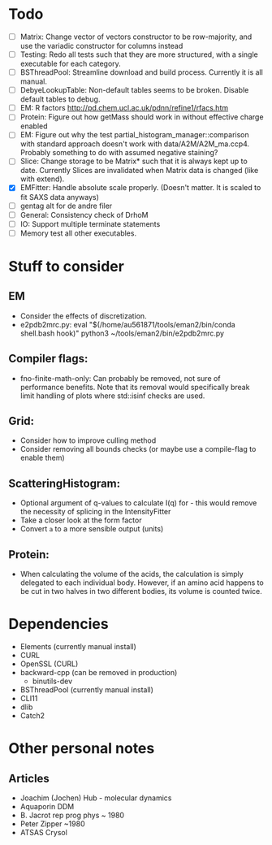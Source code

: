# Todo
 * [ ]  Matrix: Change vector of vectors constructor to be row-majority, and use the variadic constructor for columns instead
 * [ ]  Testing: Redo all tests such that they are more structured, with a single executable for each category. 
 * [ ]  BSThreadPool: Streamline download and build process. Currently it is all manual. 
 * [ ]  DebyeLookupTable: Non-default tables seems to be broken. Disable default tables to debug. 
 * [ ]  EM: R factors http://pd.chem.ucl.ac.uk/pdnn/refine1/rfacs.htm
 * [ ]  Protein: Figure out how getMass should work in without effective charge enabled
 * [ ]  EM: Figure out why the test partial_histogram_manager::comparison with standard approach doesn't work with data/A2M/A2M_ma.ccp4. Probably something to do with assumed negative staining?
 * [ ]  Slice: Change storage to be Matrix<T>* such that it is always kept up to date. Currently Slices are invalidated when Matrix data is changed (like with extend). 
 * [x]  EMFitter: Handle absolute scale properly. (Doesn't matter. It is scaled to fit SAXS data anyways)
 * [ ]  gentag alt for de andre filer
 * [ ]  General: Consistency check of DrhoM
 * [ ]  IO: Support multiple terminate statements
 * [ ]  Memory test all other executables.

# Stuff to consider
## EM
 * Consider the effects of discretization. 
 * e2pdb2mrc.py: 
 	eval "$(/home/au561871/tools/eman2/bin/conda shell.bash hook)"
	python3 ~/tools/eman2/bin/e2pdb2mrc.py
	
## Compiler flags:
 * fno-finite-math-only: Can probably be removed, not sure of performance benefits. Note that its removal would specifically break limit handling of plots where std::isinf checks are used. 

## Grid:
 * Consider how to improve culling method
 * Consider removing all bounds checks (or maybe use a compile-flag to enable them)

## ScatteringHistogram:
 * Optional argument of q-values to calculate I(q) for - this would remove the necessity of splicing in the IntensityFitter
 * Take a closer look at the form factor
 * Convert `a` to a more sensible output (units)

## Protein: 
 * When calculating the volume of the acids, the calculation is simply delegated to each individual body. However, if an amino acid happens to be cut in two halves in two different bodies, its volume is counted twice. 

# Dependencies
 * Elements (currently manual install)
 * CURL
 * OpenSSL (CURL)
 * backward-cpp (can be removed in production)
	* binutils-dev
 * BSThreadPool (currently manual install)
 * CLI11
 * dlib
 * Catch2

# Other personal notes
## Articles
 * Joachim (Jochen) Hub - molecular dynamics
 * Aquaporin DDM
 * B. Jacrot rep prog phys ~ 1980
 * Peter Zipper ~1980
 * ATSAS Crysol
